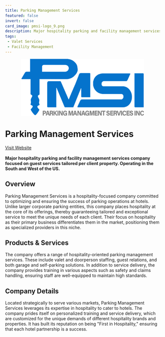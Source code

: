 ```yaml
---
title: Parking Management Services
featured: false
invert: false
card_image: pmsi-logo_9.png
description: Major hospitality parking and facility management services company focused on guest services tailored per client property. Operating in the South and West of the US.
tags: 
 - Valet Services
 - Facility Management
---
```


<div align="center">
<a href="https://www.parkingmgmtservices.com/">
<img src="pmsi-logo_9.png" alt="Logo" style="min-width: 200px; max-width: 600px; height: auto;" >
</a>
</div>

# Parking Management Services
<a href="https://www.parkingmgmtservices.com/">Visit Website</a>
<br>
<br>
**Major hospitality parking and facility management services company focused on guest services tailored per client property. Operating in the South and West of the US.**

## Overview
Parking Management Services is a hospitality-focused company committed to optimizing and ensuring the success of parking operations at hotels. Unlike larger corporate parking entities, this company places hospitality at the core of its offerings, thereby guaranteeing tailored and exceptional service to meet the unique needs of each client. Their focus on hospitality as their primary business differentiates them in the market, positioning them as specialized providers in this niche.
## Products & Services 
The company offers a range of hospitality-oriented parking management services. These include valet and doorperson staffing, guest relations, and both garage and self-parking solutions. In addition to service delivery, the company provides training in various aspects such as safety and claims handling, ensuring staff are well-equipped to maintain high standards.
## Company Details 
Located strategically to serve various markets, Parking Management Services leverages its expertise in hospitality to cater to hotels. The company prides itself on personalized training and service delivery, which are customized for the unique demands of different hospitality brands and properties. It has built its reputation on being "First in Hospitality," ensuring that each hotel partnership is a success.


